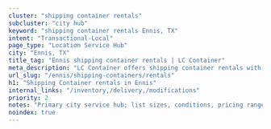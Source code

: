 ```yaml
---
cluster: "shipping container rentals"
subcluster: "city hub"
keyword: "shipping container rentals Ennis, TX"
intent: "Transactional-Local"
page_type: "Location Service Hub"
city: "Ennis, TX"
title_tag: "Ennis shipping container rentals | LC Container"
meta_description: "LC Container offers shipping container rentals with delivery in Ennis, TX. Local. Fast quotes. Since 2003."
url_slug: "/ennis/shipping-containers/rentals"
h1: "Shipping Container rentals in Ennis"
internal_links: "/inventory,/delivery,/modifications"
priority: 2
notes: "Primary city service hub; list sizes, conditions, pricing ranges, photos, testimonials."
noindex: true
---
```


<!-- TODO: Add unique city/inventory copy, images, and internal links here. -->

